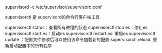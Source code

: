 supervisord -c /etc/supervisor/supervisord.conf

supervisorctl 是 supervisord的命令行客户端工具

supervisorctl status：查看所有进程的状态
supervisorctl stop es：停止es
supervisorctl start es：启动es
supervisorctl restart es: 重启es
supervisorctl update ：配置文件修改后可以使用该命令加载新的配置
supervisorctl reload: 重新启动配置中的所有程序
